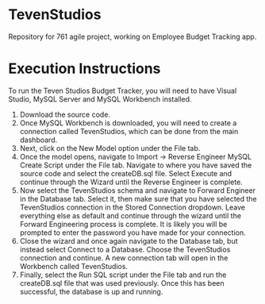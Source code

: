 # TevenStudios
Repository for 761 agile project, working on Employee Budget Tracking app.

# Execution Instructions
To run the Teven Studios Budget Tracker, you will need to have Visual Studio, MySQL Server and MySQL Workbench installed. 
1. Download the source code.
2. Once MySQL Workbench is downloaded, you will need to create a connection called TevenStudios, which can be done from the main dashboard.
3. Next, click on the New Model option under the File tab.
4. Once the model opens, navigate to Import -> Reverse Engineer MySQL Create Script under the File tab. Navigate to where you have saved the source code and select the createDB.sql file. Select Execute and continue through the Wizard until the Reverse Engineer is complete.
5. Now select the TevenStudios schema and navigate to Forward Engineer in the Database tab. Select it, then make sure that you have selected the TevenStudios connection in the Stored Connection dropdown. Leave everything else as default and continue through the wizard until the Forward Engineering process is complete. It is likely you will be prompted to enter the password you have made for your connection. 
6. Close the wizard and once again navigate to the Database tab, but instead select Connect to a Database. Choose the TevenStudios connection and continue. A new connection tab will open in the Workbench called TevenStudios.
7. Finally, select the Run SQL script under the File tab and run the createDB.sql file that was used previously. Once this has been successful, the database is up and running. 
